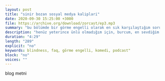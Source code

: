 ```yaml
---
layout: post
title: "sinir bozan sosyal medya kaliplari"
date: 2020-09-30 15:25:00 +3000
file: https://archive.org/download/zorcast/ep3.mp3
summary: "bu bölümde bir görme engelli olarak en sık karşılaştığım sorulara yanıt veriyorum."
description: "henüz yeterince ünlü olmadığım için, burcum, en sevdiğim yemek tarzı sorular yerine, ilk fark edilen özelliğim olan görme engelimle ilgili sorulara yanıt verdim."
duration: "4:29" 
length: "289"
explicit: "no" 
keywords: blindness, faq, görme engelli, komedi, podcast"
block: "no" 
voices: ""
---
```


blog metni